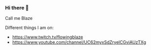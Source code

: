 ### Hi there 👋 
Call me Blaze


Different things I am on:     

- https://www.twitch.tv/flowingblaze
- https://www.youtube.com/channel/UC62myxSdZryelCGviAUzTXg
